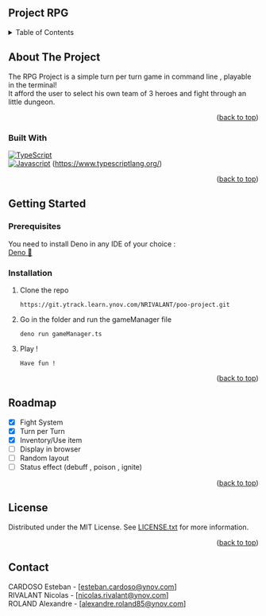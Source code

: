 <div id="top"></div>

<!-- Project RPG  -->
## Project RPG 

<!-- TABLE OF CONTENTS -->
<details>
  <summary>Table of Contents</summary>
  <ol>
    <li>
      <a href="#about-the-project">About The Project</a>
      <ul>
        <li><a href="#built-with">Built With</a></li>
      </ul>
    </li>
    <li>
      <a href="#getting-started">Getting Started</a>
      <ul>
        <li><a href="#prerequisites">Prerequisites</a></li>
        <li><a href="#installation">Installation</a></li>
      </ul>
    </li>
    <li><a href="#roadmap">Roadmap</a></li>
    <li><a href="#license">License</a></li>
    <li><a href="#contact">Contact</a></li>
    <li><a href="#acknowledgments">Acknowledgments</a></li>
  </ol>
</details>



<!-- ABOUT THE PROJECT -->
## About The Project
The RPG Project is a simple turn per turn game in command line , playable in the terminal!<br>
It afford the user to select his own team of 3 heroes and fight through an little dungeon. <br>





<p align="right">(<a href="#top">back to top</a>)</p>



### Built With

 [![TypeScript](https://badges.frapsoft.com/typescript/code/typescript.svg?v=101)](https://www.typescriptlang.org/)<br>
 [![Javascript](https://badges.frapsoft.com/javascript/code/javascript.svg?v=101)](https://developer.mozilla.org/fr/docs/Web/JavaScript)
(https://www.typescriptlang.org/)
<p align="right">(<a href="#top">back to top</a>)</p>

<!-- GETTING STARTED -->
## Getting Started

### Prerequisites

You need to install Deno in any IDE of your choice :
<br>
[Deno 🦕](https://deno.land/)

### Installation

1. Clone the repo
   ```
   https://git.ytrack.learn.ynov.com/NRIVALANT/poo-project.git
   ```
2. Go in the folder and run the gameManager file
   ```
   deno run gameManager.ts
   ```
3. Play !
   ```
   Have fun !
   ```


<p align="right">(<a href="#top">back to top</a>)</p>



<!-- ROADMAP -->
## Roadmap

- [x] Fight System
- [x] Turn per Turn 
- [x] Inventory/Use item
- [ ] Display in browser
- [ ] Random layout
- [ ] Status effect (debuff , poison , ignite)

<p align="right">(<a href="#top">back to top</a>)</p>

<!-- LICENSE -->
## License

Distributed under the MIT License. See [LICENSE.txt]() for more information.

<p align="right">(<a href="#top">back to top</a>)</p>



<!-- CONTACT -->
## Contact

CARDOSO Esteban - [esteban.cardoso@ynov.com] <br>
RIVALANT Nicolas - [nicolas.rivalant@ynov.com] <br>
ROLAND Alexandre - [alexandre.roland85@ynov.com] <br>
